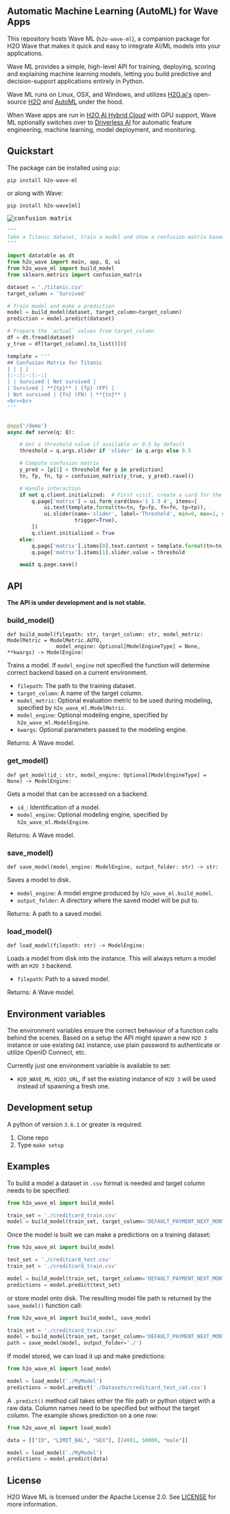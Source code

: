 ## Automatic Machine Learning (AutoML) for Wave Apps

This repository hosts Wave ML (`h2o-wave-ml`), a companion package for H2O Wave that makes it quick and easy to integrate AI/ML models into your applications.

Wave ML provides a simple, high-level API for training, deploying, scoring and explaining machine learning models, letting you build predictive and decision-support applications entirely in Python.

Wave ML runs on Linux, OSX, and Windows, and utilizes [H2O.ai's](https://h2o.ai) open-source [H2O](https://github.com/h2oai/h2o-3) and [AutoML](https://docs.h2o.ai/h2o/latest-stable/h2o-docs/automl.html) under the hood.

When Wave apps are run in [H2O AI Hybrid Cloud](https://www.h2o.ai/hybrid-cloud/) with GPU support, Wave ML optionally switches over to [Driverless AI](https://www.h2o.ai/products/h2o-driverless-ai/) for automatic feature engineering, machine learning, model deployment, and monitoring.

## Quickstart

The package can be installed using `pip`:

```shell script
pip install h2o-wave-ml
```

or along with Wave:

```shell script
pip install h2o-wave[ml]
```

<kbd><img src="assets/cm.gif" alt="confusion matrix"></kbd>

```python
"""
Take a Titanic dataset, train a model and show a confusion matrix based on that model.
"""

import datatable as dt
from h2o_wave import main, app, Q, ui
from h2o_wave_ml import build_model
from sklearn.metrics import confusion_matrix

dataset = './titanic.csv'
target_column = 'Survived'

# Train model and make a prediction
model = build_model(dataset, target_column=target_column)
prediction = model.predict(dataset)

# Prepare the `actual` values from target_column
df = dt.fread(dataset)
y_true = df[target_column].to_list()[0]

template = '''
## Confusion Matrix for Titanic
| | | |
|:-:|:-:|:-:|
| | Survived | Not survived |
| Survived | **{tp}** | {fp} (FP) |
| Not survived | {fn} (FN) | **{tn}** |
<br><br>
'''


@app('/demo')
async def serve(q: Q):

    # Get a threshold value if available or 0.5 by default
    threshold = q.args.slider if 'slider' in q.args else 0.5

    # Compute confusion matrix
    y_pred = [p[1] < threshold for p in prediction]
    tn, fp, fn, tp = confusion_matrix(y_true, y_pred).ravel()

    # Handle interaction
    if not q.client.initialized:  # First visit, create a card for the matrix
        q.page['matrix'] = ui.form_card(box='1 1 3 4', items=[
            ui.text(template.format(tn=tn, fp=fp, fn=fn, tp=tp)),
            ui.slider(name='slider', label='Threshold', min=0, max=1, step=0.01, value=0.5,
                      trigger=True),
        ])
        q.client.initialized = True
    else:
        q.page['matrix'].items[0].text.content = template.format(tn=tn, fp=fp, fn=fn, tp=tp)
        q.page['matrix'].items[1].slider.value = threshold

    await q.page.save()
```

## API

**The API is under development and is not stable.**

### build_model()

```python3
def build_model(filepath: str, target_column: str, model_metric: ModelMetric = ModelMetric.AUTO,
                model_engine: Optional[ModelEngineType] = None, **kwargs) -> ModelEngine:
```

Trains a model. If `model_engine` not specified the function will determine correct backend based on a current environment.

- `filepath`: The path to the training dataset.
- `target_column`: A name of the target column.
- `model_metric`: Optional evaluation metric to be used during modeling, specified by `h2o_wave_ml.ModelMetric`.
- `model_engine`: Optional modeling engine, specified by `h2o_wave_ml.ModelEngine`.
- `kwargs`: Optional parameters passed to the modeling engine.

Returns:
    A Wave model.

### get_model()

```python3
def get_model(id_: str, model_engine: Optional[ModelEngineType] = None) -> ModelEngine:
```

Gets a model that can be accessed on a backend.

- `id_`: Identification of a model.
- `model_engine`: Optional modeling engine, specified by `h2o_wave_ml.ModelEngine`.

Returns:
    A Wave model.

### save_model()

```python3
def save_model(model_engine: ModelEngine, output_folder: str) -> str:
```

Saves a model to disk.

- `model_engine`: A model engine produced by `h2o_wave_ml.build_model`.
- `output_folder`: A directory where the saved model will be put to.

Returns:
    A path to a saved model.

### load_model()

```python3
def load_model(filepath: str) -> ModelEngine:
```

Loads a model from disk into the instance. This will always return a model with an `H2O 3` backend.

- `filepath`: Path to a saved model.

Returns:
    A Wave model.

## Environment variables

The environment variables ensure the correct behaviour of a function calls behind the scenes. Based on a setup the API might spawn a new `H2O 3` instance or use existing `DAI` instance, use plain password to authenticate or utilize OpenID Connect, etc.

Currently just one environment variable is available to set:

- `H2O_WAVE_ML_H2O3_URL`, if set the existing instance of `H2O 3` will be used instead of spawning a fresh one.

## Development setup 

A python of version `3.6.1` or greater is required.

1. Clone repo
2. Type `make setup`

## Examples

To build a model a dataset in `.csv` format is needed and target column needs to be specified:

```python
from h2o_wave_ml import build_model

train_set = './creditcard_train.csv'
model = build_model(train_set, target_column='DEFAULT_PAYMENT_NEXT_MONTH')
```

Once the model is built we can make a predictions on a training dataset:

```python
from h2o_wave_ml import build_model

test_set = './creditcard_test.csv'
train_set = './creditcard_train.csv'

model = build_model(train_set, target_column='DEFAULT_PAYMENT_NEXT_MONTH')
predictions = model.predict(test_set)
```

or store model onto disk. The resulting model file path is returned by the `save_model()` function call:

```python
from h2o_wave_ml import build_model, save_model

train_set = './creditcard_train.csv'
model = build_model(train_set, target_column='DEFAULT_PAYMENT_NEXT_MONTH')
path = save_model(model, output_folder='./')
```

If model stored, we can load it up and make predictions:

```python
from h2o_wave_ml import load_model

model = load_model('./MyModel')
predictions = model.predict('./Datasets/creditcard_test_cat.csv')
```

A `.predict()` method call takes either the file path or python object with a raw data. Column names need to be specified but without the target column. The example shows prediction on a one row:

```python
from h2o_wave_ml import load_model

data = [["ID", "LIMIT_BAL", "SEX"], [24001, 50000, "male"]]

model = load_model('./MyModel')
predictions = model.predict(data)
```

## License

H2O Wave ML is licensed under the Apache License 2.0. See [LICENSE](LICENSE) for more information.
